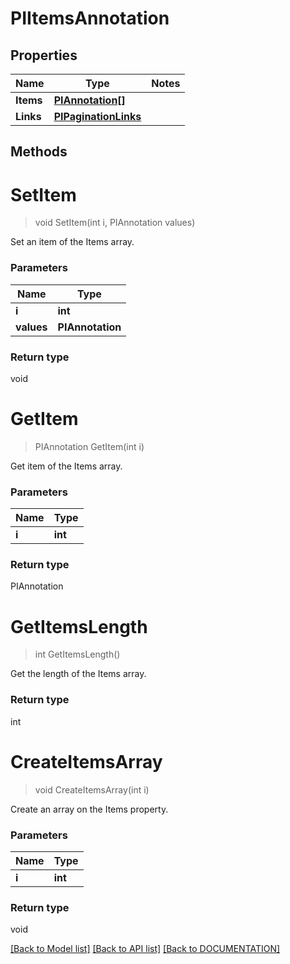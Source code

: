 # PIItemsAnnotation

## Properties
Name | Type | Notes
------------ | ------------- | -------------
**Items** | **[**PIAnnotation[]**](../Model/PIAnnotation.md)**
**Links** | **[**PIPaginationLinks**](../Model/PIPaginationLinks.md)**

## Methods

# **SetItem**
> void SetItem(int i, PIAnnotation values)

Set an item of the Items array.

### Parameters

Name | Type
------------- | -------------
 **i** | **int**
 **values** | **PIAnnotation**

### Return type

void


# **GetItem**
> PIAnnotation GetItem(int i)

Get item of the Items array.

### Parameters

Name | Type
------------- | -------------
 **i** | **int**

### Return type

PIAnnotation


# **GetItemsLength**
> int GetItemsLength()

Get the length of the Items array.


### Return type

int


# **CreateItemsArray**
> void CreateItemsArray(int i)

Create an array on the Items property.

### Parameters

Name | Type
------------- | -------------
 **i** | **int**

### Return type

void

[[Back to Model list]](../../DOCUMENTATION.md#documentation-for-models) [[Back to API list]](../../DOCUMENTATION.md#documentation-for-api-endpoints) [[Back to DOCUMENTATION]](../../DOCUMENTATION.md)
